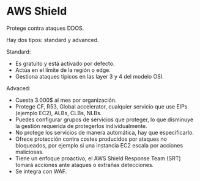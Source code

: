 # AWS Shield

Protege contra ataques DDOS.

Hay dos tipos: standard y advanced.

Standard:
- Es gratuito y está activado por defecto.
- Actúa en el límite de la región o edge.
- Gestiona ataques típicos en las layer 3 y 4 del modelo OSI.

Advaced:
- Cuesta 3.000$ al mes por organización.
- Protege CF, R53, Global accelerator, cualquier servicio que use EIPs (ejemplo EC2), ALBs, CLBs, NLBs.
- Puedes configurar grupos de servicios que proteger, lo que disminuye la gestión requerida de protegerlos individualmente.
- No protege los servicios de manera automática, hay que especificarlo.
- Ofrece protección contra costes producidos por ataques no bloqueados, por ejemplo si una instancia EC2 escala por acciones maliciosas.
- Tiene un enfoque proactivo, el AWS Shield Response Team (SRT) tomará acciones ante ataques o extrañas detecciones.
- Se integra con WAF.
